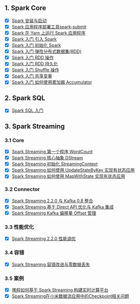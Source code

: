 
## 1. Spark Core

- [x] [Spark 安装与启动](https://smartsi.blog.csdn.net/article/details/125902760)
- [x] [Spark 应用程序部署工具spark-submit](https://smartsi.blog.csdn.net/article/details/55271395)
- [x] [Spark 在 Yarn 上运行 Spark 应用程序](https://smartsi.blog.csdn.net/article/details/126065601)
- [x] [Spark 入门 引入 Spark](https://smartsi.blog.csdn.net/article/details/72923835)
- [x] [Spark 入门 初始化 Spark](https://smartsi.blog.csdn.net/article/details/72928463)
- [x] [Spark 入门 弹性分布式数据集(RDD)](https://smartsi.blog.csdn.net/article/details/73135996)
- [x] [Spark 入门 RDD 操作](https://smartsi.blog.csdn.net/article/details/73195391)
- [x] [Spark 入门 RDD 持久化](https://smartsi.blog.csdn.net/article/details/73348202)
- [x] [Spark 入门 Shuffle 操作](https://smartsi.blog.csdn.net/article/details/133265569)
- [x] [Spark 入门 共享变量](https://smartsi.blog.csdn.net/article/details/132844400)
- [x] [Spark 入门 如何使用累加器 Accumulator](https://smartsi.blog.csdn.net/article/details/133693669)

## 2. Spark SQL

- [x] [Spark SQL 入门](https://smartsi.blog.csdn.net/article/details/133736015)

## 3. Spark Streaming

### 3.1 Core

- [x] [Spark Streaming 第一个程序 WordCount](https://smartsi.blog.csdn.net/article/details/127231676)
- [x] [Spark Streaming 核心抽象 DStream](https://smartsi.blog.csdn.net/article/details/59124906)
- [x] [Spark Streaming 初始化 StreamingContext](https://smartsi.blog.csdn.net/article/details/59124645)
- [x] [Spark Streaming 如何使用 UpdateStateByKey 实现有状态应用](https://smartsi.blog.csdn.net/article/details/132778404)
- [x] [Spark Streaming 如何使用 MapWithState 实现有状态应用](https://smartsi.blog.csdn.net/article/details/132787728)

### 3.2 Connector

- [x] [Spark Streaming 2.2.0 与 Kafka 0.8 整合](https://smartsi.blog.csdn.net/article/details/132683588)
- [x] [Spark Streaming 基于 Direct API 优化与 Kafka 集成](https://smartsi.blog.csdn.net/article/details/127247415)
- [x] [Spark Streaming Kafka 偏移量 Offset 管理](https://smartsi.blog.csdn.net/article/details/127292267)

### 3.3 性能优化

- [x] [Spark Streaming 2.2.0 性能调优](https://smartsi.blog.csdn.net/article/details/127242776)

### 3.4 容错

- [x] [Spark Streaming 容错改进与零数据丢失](https://smartsi.blog.csdn.net/article/details/127246265)

### 3.5 案例

- [x] [携程如何基于 Spark Streaming 构建实时计算平台](https://smartsi.blog.csdn.net/article/details/132791729)
- [x] [Spark Streaming在小米数据流应用中的Checkpoint相关问题](https://smartsi.blog.csdn.net/article/details/132840899)
